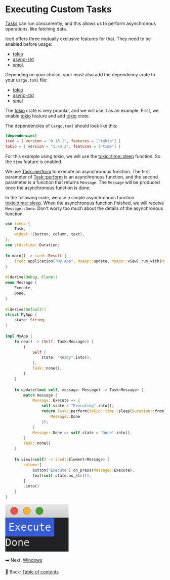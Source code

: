 # Executing Custom Tasks

[Tasks](https://docs.rs/iced/0.13.1/iced/struct.Command.html) can run concurrently, and this allows us to perform asynchronous operations, like fetching data.

Iced offers three mutually exclusive features for that. They need to be enabled before usage:
- [tokio](https://docs.rs/crate/iced/0.13.1/features#tokio)
- [async-std](https://docs.rs/crate/iced/0.13.1/features#async-std)
- [smol](https://docs.rs/crate/iced/0.13.1/features#smol).

Depending on your choice, your must also add the dependency crate to your `Cargo.toml` file:
- [tokio](https://crates.io/crates/tokio)
- [async-std](https://crates.io/crates/async-std)
- [smol](https://crates.io/crates/smol)

The [tokio](https://crates.io/crates/tokio) crate is very popular, and we will use it as an example.
First, we enable [tokio](https://docs.rs/crate/iced/0.13.1/features#tokio) feature and add [tokio](https://crates.io/crates/tokio) crate.

The dependencies of `Cargo.toml` should look like this:

```toml
[dependencies]
iced = { version = "0.13.1", features = ["tokio"] }
tokio = { version = "1.44.2", features = ["time"] }
```

For this example using tokio, we will use the [tokio::time::sleep](https://docs.rs/tokio/latest/tokio/time/fn.sleep.html) function. So the `time` feature is enabled.

We use [Task::perform](https://docs.rs/iced/0.13.1/iced/struct.Task.html#method.perform) to execute an asynchronous function. The first parameter of [Task::perform](https://docs.rs/iced/0.13.1/iced/struct.Task.html#method.perform) is an asynchronous function, and the second parameter is a function that returns `Message`. The `Message` will be produced once the asynchronous function is done.

In the following code, we use a simple asynchronous function [tokio::time::sleep](https://docs.rs/tokio/latest/tokio/time/fn.sleep.html). When the asynchronous function finished, we will receive `Message::Done`. Don't worry too much about the details of the asynchronous function.

```rust
use iced::{
    Task,
    widget::{button, column, text},
};
use std::time::Duration;

fn main() -> iced::Result {
    iced::application("My App", MyApp::update, MyApp::view).run_with(MyApp::new)
}

#[derive(Debug, Clone)]
enum Message {
    Execute,
    Done,
}

#[derive(Default)]
struct MyApp {
    state: String,
}

impl MyApp {
    fn new() -> (Self, Task<Message>) {
        (
            Self {
                state: "Ready".into(),
            },
            Task::none(),
        )
    }

    fn update(&mut self, message: Message) -> Task<Message> {
        match message {
            Message::Execute => {
                self.state = "Executing".into();
                return Task::perform(tokio::time::sleep(Duration::from_secs(1)), |_| {
                    Message::Done
                });
            }
            Message::Done => self.state = "Done".into(),
        }
        Task::none()
    }

    fn view(&self) -> iced::Element<Message> {
        column![
            button("Execute").on_press(Message::Execute),
            text(self.state.as_str()),
        ]
        .into()
    }
}
```

![Executing custom tasks](./pic/executing_custom_tasks.png)

:arrow_right:  Next: [Windows](./windows.md)

:blue_book: Back: [Table of contents](./../README.md)

